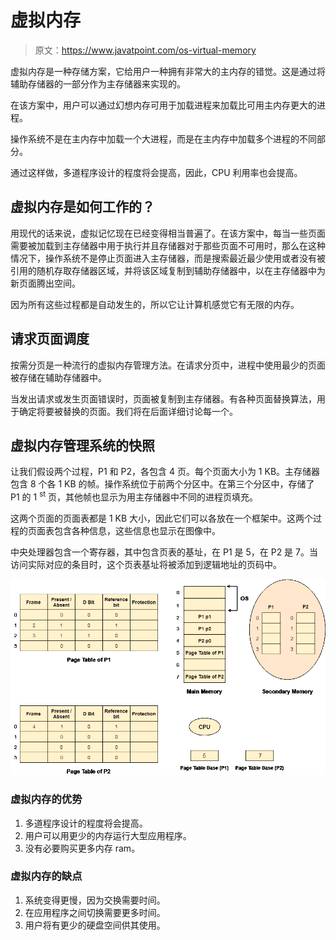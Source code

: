 # 虚拟内存

> 原文：<https://www.javatpoint.com/os-virtual-memory>

虚拟内存是一种存储方案，它给用户一种拥有非常大的主内存的错觉。这是通过将辅助存储器的一部分作为主存储器来实现的。

在该方案中，用户可以通过幻想内存可用于加载进程来加载比可用主内存更大的进程。

操作系统不是在主内存中加载一个大进程，而是在主内存中加载多个进程的不同部分。

通过这样做，多道程序设计的程度将会提高，因此，CPU 利用率也会提高。

## 虚拟内存是如何工作的？

用现代的话来说，虚拟记忆现在已经变得相当普遍了。在该方案中，每当一些页面需要被加载到主存储器中用于执行并且存储器对于那些页面不可用时，那么在这种情况下，操作系统不是停止页面进入主存储器，而是搜索最近最少使用或者没有被引用的随机存取存储器区域，并将该区域复制到辅助存储器中，以在主存储器中为新页面腾出空间。

因为所有这些过程都是自动发生的，所以它让计算机感觉它有无限的内存。

## 请求页面调度

按需分页是一种流行的虚拟内存管理方法。在请求分页中，进程中使用最少的页面被存储在辅助存储器中。

当发出请求或发生页面错误时，页面被复制到主存储器。有各种页面替换算法，用于确定将要被替换的页面。我们将在后面详细讨论每一个。

## 虚拟内存管理系统的快照

让我们假设两个过程，P1 和 P2，各包含 4 页。每个页面大小为 1 KB。主存储器包含 8 个各 1 KB 的帧。操作系统位于前两个分区中。在第三个分区中，存储了 P1 的 1 <sup>st</sup> 页，其他帧也显示为用主存储器中不同的进程页填充。

这两个页面的页面表都是 1 KB 大小，因此它们可以各放在一个框架中。这两个过程的页面表包含各种信息，这些信息也显示在图像中。

中央处理器包含一个寄存器，其中包含页表的基址，在 P1 是 5，在 P2 是 7。当访问实际对应的条目时，这个页表基址将被添加到逻辑地址的页码中。

![OS Virtual Memory](img/cfd1136fb0a54de1027c570ee13b6dc2.png)

### 虚拟内存的优势

1.  多道程序设计的程度将会提高。
2.  用户可以用更少的内存运行大型应用程序。
3.  没有必要购买更多内存 ram。

### 虚拟内存的缺点

1.  系统变得更慢，因为交换需要时间。
2.  在应用程序之间切换需要更多时间。
3.  用户将有更少的硬盘空间供其使用。